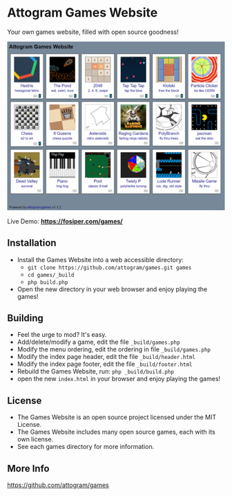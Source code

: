 # Attogram Games Website

Your own games website, filled with open source goodness!

[![Games Website](https://raw.githubusercontent.com/attogram/attogram-docs/master/games/games.png)](https://github.com/attogram/games)

Live Demo: **<https://fosiper.com/games/>**

## Installation

* Install the Games Website into a web accessible directory:
  * `git clone https://github.com/attogram/games.git games`
  * `cd games/_build`
  * `php build.php`
* Open the new directory in your web browser and enjoy playing the games!

## Building

* Feel the urge to mod?  It's easy.
* Add/delete/modify a game, edit the file `_build/games.php`
* Modify the menu ordering, edit the ordering in file `_build/games.php`
* Modify the index page header, edit the file `_build/header.html`
* Modify the index page footer, edit the file `_build/footer.html`
* Rebuild the Games Website, run: `php _build/build.php`
* open the new `index.html` in your browser and enjoy playing the games!

## License

* The Games Website is an open source project licensed under the MIT License.
* The Games Website includes many open source games, each with its own license.   
* See each games directory for more information.

## More Info

<https://github.com/attogram/games>
